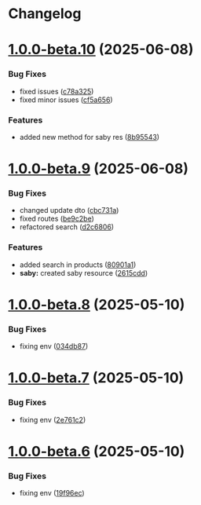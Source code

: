 # Changelog

# [1.0.0-beta.10](https://github.com/thevladbog/cider-code-backend/compare/v1.0.0-beta.9...v1.0.0-beta.10) (2025-06-08)


### Bug Fixes

* fixed issues ([c78a325](https://github.com/thevladbog/cider-code-backend/commit/c78a325d5b1dae6127296cc113b110151a3604d0))
* fixed minor issues ([cf5a656](https://github.com/thevladbog/cider-code-backend/commit/cf5a656561d78dfcf8d9452a57f4226b274fbe48))


### Features

* added new method for saby res ([8b95543](https://github.com/thevladbog/cider-code-backend/commit/8b95543b3f5de51c462a201da8c73862a45851f8))

# [1.0.0-beta.9](https://github.com/thevladbog/cider-code-backend/compare/v1.0.0-beta.8...v1.0.0-beta.9) (2025-06-08)


### Bug Fixes

* changed update dto ([cbc731a](https://github.com/thevladbog/cider-code-backend/commit/cbc731a3d8290e33a3ad07e2c899bef1e37c7592))
* fixed routes ([be9c2be](https://github.com/thevladbog/cider-code-backend/commit/be9c2be3188861b0dccfc42074860a4b18d4b39e))
* refactored search ([d2c6806](https://github.com/thevladbog/cider-code-backend/commit/d2c6806362078e7650e9554b5edbd71c2c1b2b29))


### Features

* added search in products ([80901a1](https://github.com/thevladbog/cider-code-backend/commit/80901a121ddd3bf52d4cb90ee3d6e5bf87f5227c))
* **saby:** created saby resource ([2615cdd](https://github.com/thevladbog/cider-code-backend/commit/2615cdd03f3e0f891ceb6c69ab97f30d8dad1cab))

# [1.0.0-beta.8](https://github.com/thevladbog/cider-code-backend/compare/v1.0.0-beta.7...v1.0.0-beta.8) (2025-05-10)


### Bug Fixes

* fixing env ([034db87](https://github.com/thevladbog/cider-code-backend/commit/034db870c22a26b3bedc5d3963ae257ef00d3b83))

# [1.0.0-beta.7](https://github.com/thevladbog/cider-code-backend/compare/v1.0.0-beta.6...v1.0.0-beta.7) (2025-05-10)


### Bug Fixes

* fixing env ([2e761c2](https://github.com/thevladbog/cider-code-backend/commit/2e761c2271a6c0206fd34a9243b1b816cef26e26))

# [1.0.0-beta.6](https://github.com/thevladbog/cider-code-backend/compare/v1.0.0-beta.5...v1.0.0-beta.6) (2025-05-10)


### Bug Fixes

* fixing env ([19f96ec](https://github.com/thevladbog/cider-code-backend/commit/19f96ec3f6568a1f6a33168a8d42db4ce381762c))
